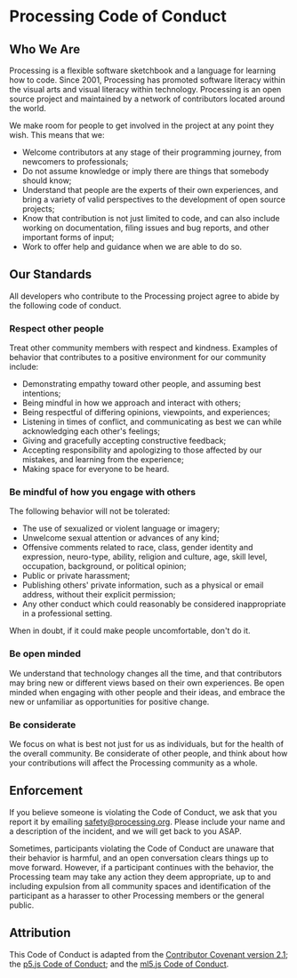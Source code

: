 # Processing Code of Conduct

## Who We Are

Processing is a flexible software sketchbook and a language for learning how to code. Since 2001, Processing has promoted software literacy within the visual arts and visual literacy within technology. Processing is an open source project and maintained by a network of contributors located around the world.

We make room for people to get involved in the project at any point they wish. This means that we:

* Welcome contributors at any stage of their programming journey, from newcomers to professionals;
* Do not assume knowledge or imply there are things that somebody should know;
* Understand that people are the experts of their own experiences, and bring a variety of valid perspectives to the development of open source projects;
* Know that contribution is not just limited to code, and can also include working on documentation, filing issues and bug reports, and other important forms of input;
* Work to offer help and guidance when we are able to do so.

## Our Standards

All developers who contribute to the Processing project agree to abide by the following code of conduct.

### Respect other people

Treat other community members with respect and kindness. Examples of behavior that contributes to a positive environment for our community include:

* Demonstrating empathy toward other people, and assuming best intentions;
* Being mindful in how we approach and interact with others;
* Being respectful of differing opinions, viewpoints, and experiences;
* Listening in times of conflict, and communicating as best we can while acknowledging each other's feelings;
* Giving and gracefully accepting constructive feedback;
* Accepting responsibility and apologizing to those affected by our mistakes, and learning from the experience;
* Making space for everyone to be heard.

### Be mindful of how you engage with others

The following behavior will not be tolerated:

* The use of sexualized or violent language or imagery;
* Unwelcome sexual attention or advances of any kind;
* Offensive comments related to race, class, gender identity and expression, neuro-type, ability, religion and culture, age, skill level, occupation, background, or political opinion;
* Public or private harassment;
* Publishing others' private information, such as a physical or email address, without their explicit permission;
* Any other conduct which could reasonably be considered inappropriate in a professional setting.

When in doubt, if it could make people uncomfortable, don't do it.

### Be open minded

We understand that technology changes all the time, and that contributors may bring new or different views based on their own experiences. Be open minded when engaging with other people and their ideas, and embrace the new or unfamiliar as opportunities for positive change.

### Be considerate

We focus on what is best not just for us as individuals, but for the health of the overall community. Be considerate of other people, and think about how your contributions will affect the Processing community as a whole.

## Enforcement

If you believe someone is violating the Code of Conduct, we ask that you report it by emailing safety@processing.org. Please include your name and a description of the incident, and we will get back to you ASAP.

Sometimes, participants violating the Code of Conduct are unaware that their behavior is harmful, and an open conversation clears things up to move forward. However, if a participant continues with the behavior, the Processing team may take any action they deem appropriate, up to and including expulsion from all community spaces and identification of the participant as a harasser to other Processing members or the general public.

## Attribution

This Code of Conduct is adapted from the [Contributor Covenant version 2.1](https://www.contributor-covenant.org/version/2/1/code_of_conduct.html][v2.1]); the [p5.js Code of Conduct](https://github.com/processing/p5.js/blob/main/CODE_OF_CONDUCT.md); and the [ml5.js Code of Conduct](https://github.com/ml5js/Code-of-Conduct).
